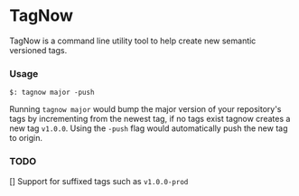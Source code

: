 # TagNow

TagNow is a command line utility tool to help create new semantic versioned tags. 

### Usage 

```
$: tagnow major -push
```

Running `tagnow major` would bump the major version of your repository's tags by incrementing from the newest tag, if no tags exist tagnow creates a new tag `v1.0.0`. Using the `-push` flag would automatically push the new tag to origin.

### TODO

[] Support for suffixed tags such as `v1.0.0-prod`
